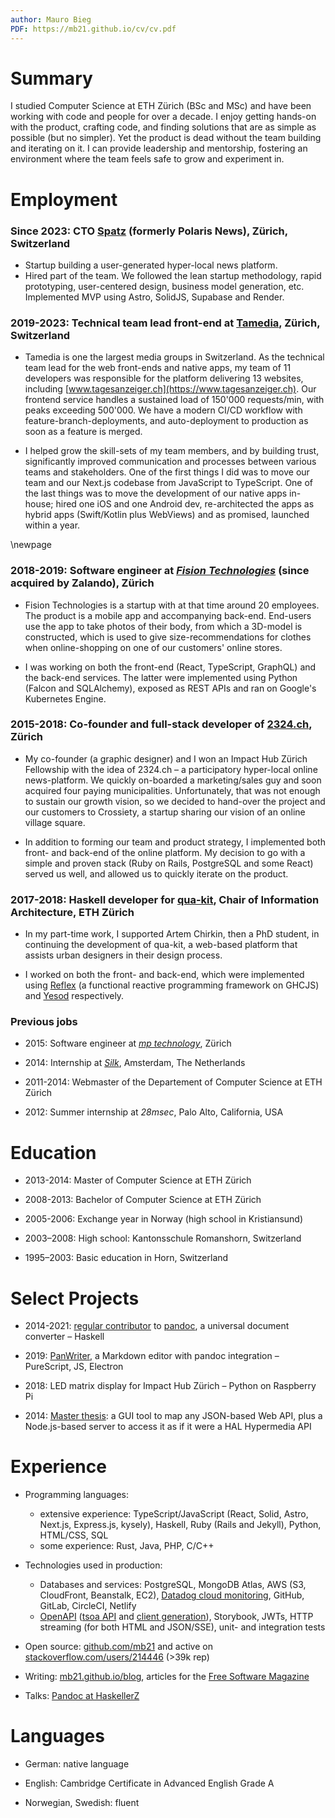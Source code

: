 ```yaml
---
author: Mauro Bieg
PDF: https://mb21.github.io/cv/cv.pdf
---
```


# Summary

I studied Computer Science at ETH Zürich (BSc and MSc) and have been working with code and people for over a decade. I enjoy getting hands-on with the product, crafting code, and finding solutions that are as simple as possible (but no simpler). Yet the product is dead without the team building and iterating on it. I can provide leadership and mentorship, fostering an environment where the team feels safe to grow and experiment in.

# Employment

### Since 2023: CTO [Spatz](https://www.spatz.news) (formerly Polaris News), Zürich, Switzerland

- Startup building a user-generated hyper-local news platform.
- Hired part of the team. We followed the lean startup methodology, rapid prototyping, user-centered design, business model generation, etc. Implemented MVP using Astro, SolidJS, Supabase and Render.

### 2019-2023: Technical team lead front-end at [Tamedia](https://www.tamedia.ch), Zürich, Switzerland

- Tamedia is one the largest media groups in Switzerland. As the technical team lead for the web front-ends and native apps, my team of 11 developers was responsible for the platform delivering 13 websites, including [www.tagesanzeiger.ch](https://www.tagesanzeiger.ch). Our frontend service handles a sustained load of 150'000 requests/min, with peaks exceeding 500'000. We have a modern CI/CD workflow with feature-branch-deployments, and auto-deployment to production as soon as a feature is merged.

- I helped grow the skill-sets of my team members, and by building trust, significantly improved communication and processes between various teams and stakeholders. One of the first things I did was to move our team and our Next.js codebase from JavaScript to TypeScript. One of the last things was to move the development of our native apps in-house; hired one iOS and one Android dev, re-architected the apps as hybrid apps (Swift/Kotlin plus WebViews) and as promised, launched within a year.

\newpage

### 2018-2019: Software engineer at _[Fision Technologies](https://web.archive.org/web/20191225205351/https://www.fision-technologies.com/)_ (since acquired by Zalando), Zürich

- Fision Technologies is a startup with at that time around 20 employees. The product is a mobile app and accompanying back-end. End-users use the app to take photos of their body, from which a 3D-model is constructed, which is used to give size-recommendations for clothes when online-shopping on one of our customers' online stores.

- I was working on both the front-end (React, TypeScript, GraphQL) and the back-end services. The latter were implemented using Python (Falcon and SQLAlchemy), exposed as REST APIs and ran on Google's Kubernetes Engine.


### 2015-2018: Co-founder and full-stack developer of [2324.ch](https://2324.ch), Zürich

- My co-founder (a graphic designer) and I won an Impact Hub Zürich Fellowship with the idea of 2324.ch – a participatory hyper-local online news-platform. We quickly on-boarded a marketing/sales guy and soon acquired four paying municipalities. Unfortunately, that was not enough to sustain our growth vision, so we decided to hand-over the project and our customers to Crossiety, a startup sharing our vision of an online village square.

- In addition to forming our team and product strategy, I implemented both front- and back-end of the online platform. My decision to go with a simple and proven stack (Ruby on Rails, PostgreSQL and some React) served us well, and allowed us to quickly iterate on the product.

### 2017-2018: Haskell developer for [qua-kit](https://github.com/achirkin/qua-kit), Chair of Information Architecture, ETH Zürich

- In my part-time work, I supported Artem Chirkin, then a PhD student, in continuing the development of qua-kit, a web-based platform that assists urban designers in their design process.

- I worked on both the front- and back-end, which were implemented using [Reflex](https://github.com/reflex-frp/reflex) (a functional reactive programming framework on GHCJS) and [Yesod](https://www.yesodweb.com) respectively.

### Previous jobs

- 2015: Software engineer at _[mp technology](http://www.mptechnology.ch/)_, Zürich
<!--Java and AngularJS-->

- 2014: Internship at _[Silk](https://web.archive.org/web/20170327165214/https://www.silk.co/)_, Amsterdam, The Netherlands

- 2011-2014: Webmaster of the Departement of Computer Science at ETH Zürich

- 2012: Summer internship at *28msec*, Palo Alto, California, USA


# Education

- 2013-2014: Master of Computer Science at ETH Zürich

- 2008-2013: Bachelor of Computer Science at ETH Zürich

- 2005-2006: Exchange year in Norway (high school in Kristiansund)

- 2003–2008: High school: Kantonsschule Romanshorn, Switzerland

- 1995–2003: Basic education in Horn, Switzerland


# Select Projects

- 2014-2021: [regular contributor](https://github.com/jgm/pandoc/commits?author=mb21) to [pandoc](https://pandoc.org), a universal document converter – Haskell

- 2019: [PanWriter](https://panwriter.com), a Markdown editor with pandoc integration – PureScript, JS, Electron

- 2018: LED matrix display for Impact Hub Zürich – Python on Raspberry Pi

- 2014: [Master thesis](https://github.com/mb21/api-explorer): a GUI tool to map any JSON-based Web API, plus a Node.js-based server to access it as if it were a HAL Hypermedia API


# Experience

- Programming languages:
  - extensive experience: TypeScript/JavaScript (React, Solid, Astro, Next.js, Express.js, kysely), Haskell, Ruby (Rails and Jekyll), Python, HTML/CSS, SQL
  - some experience: Rust, Java, PHP, C/C++

- Technologies used in production:
  - Databases and services: PostgreSQL, MongoDB Atlas, AWS (S3, CloudFront, Beanstalk, EC2), [Datadog cloud monitoring](https://www.datadoghq.com), GitHub, GitLab, CircleCI, Netlify
  - [OpenAPI](https://www.openapis.org) ([tsoa API](https://tsoa-community.github.io/docs/) and [client generation](https://github.com/mb21/openapi-typescript-codegen/)), Storybook, JWTs, HTTP streaming (for both HTML and JSON/SSE), unit- and integration tests

- Open source: [github.com/mb21](https://github.com/mb21) and active on [stackoverflow.com/users/214446](http://stackoverflow.com/users/214446/mb21) (>39k rep)

- Writing: [mb21.github.io/blog](https://mb21.github.io/blog/), articles for the [Free Software Magazine](http://freesoftwaremagazine.com/authors/Mauro%20Bieg/)

- Talks: [Pandoc at HaskellerZ](https://www.youtube.com/watch?v=pvWG4OgkZes)


# Languages

- German: native language

- English: Cambridge Certificate in Advanced English Grade A

- Norwegian, Swedish: fluent
